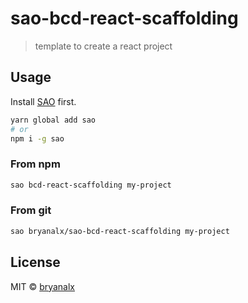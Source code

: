 # sao-bcd-react-scaffolding

> template to create a react project

## Usage

Install [SAO](https://github.com/saojs/sao) first.

```bash
yarn global add sao
# or
npm i -g sao
```

### From npm

```bash
sao bcd-react-scaffolding my-project
```

### From git

```bash
sao bryanalx/sao-bcd-react-scaffolding my-project
```

## License

MIT &copy; [bryanalx](github.com/bryanalx)
